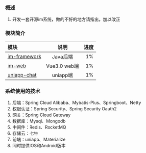 ### 概述
1. 开发一套开源im系统，做的不好的地方请指出，加以改正
### 模块简介
| 模块  | 说明  | 进度 |
| :------------ |:---------------:| -----:|
| [im-framework](https://github.com/XiaoBinNumberOne/chat/tree/master/im-framework/ "Java后端")      | Java后端 | 1% |
| [im-web](https://github.com/XiaoBinNumberOne/chat/tree/master/im-web/ "web端")     | Vue3.0 web端        |   1% |
|[uniapp-chat](https://github.com/XiaoBinNumberOne/chat/tree/master/uniapp-chat/ "uniapp端") | uniapp端       |   1% |
### 系统使用的技术
1. 后端：Spring Cloud Alibaba、Mybatis-Plus、Springboot、Netty
2. 权限认证：Spring Security、Spring Security Oauth2
3. 网关：Spring Cloud Gateway
4. 数据库：Mysql、Mongodb
5. 中间件：Redis、RocketMQ
6. 存储云：七牛
7. 前端：uniapp、Materialize
8. 同时提供IOS和Android版本
